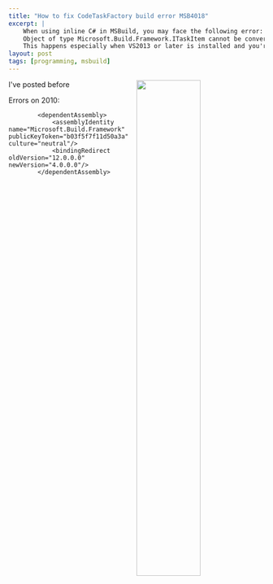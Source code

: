 ```yaml
---
title: "How to fix CodeTaskFactory build error MSB4018"
excerpt: |
	When using inline C# in MSBuild, you may face the following error: System.ArgumentException: 
	Object of type Microsoft.Build.Framework.ITaskItem cannot be converted to [same type name!]. 
	This happens especially when VS2013 or later is installed and you're trying to build from VS2010. This is the fix.
layout: post
tags: [programming, msbuild]
---
```

<img src="https://www.cazzulino.com/img/msbuild-codetaskfactory.jpg" width="50%" align="right" class="image">

I've posted before 

Errors on 2010:

			<dependentAssembly>
				<assemblyIdentity name="Microsoft.Build.Framework" publicKeyToken="b03f5f7f11d50a3a" culture="neutral"/>
				<bindingRedirect oldVersion="12.0.0.0" newVersion="4.0.0.0"/>
			</dependentAssembly>
